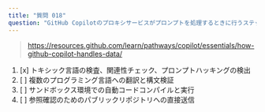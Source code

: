 ```yaml
---
title: "質問 018"
question: "GitHub Copilotのプロキシサービスがプロンプトを処理するときに行うステップはどれですか？"
---
```


> https://resources.github.com/learn/pathways/copilot/essentials/how-github-copilot-handles-data/
1. [x] トキシック言語の検査、関連性チェック、プロンプトハッキングの検出
1. [ ] 複数のプログラミング言語への翻訳と構文検証
1. [ ] サンドボックス環境での自動コードコンパイルと実行
1. [ ] 参照確認のためのパブリックリポジトリへの直接送信